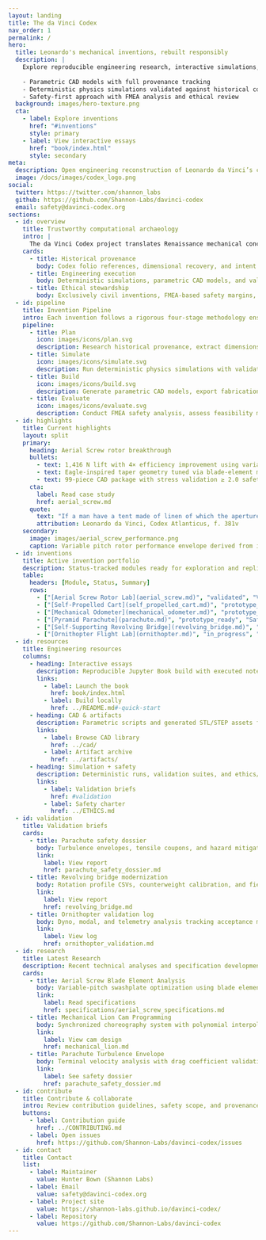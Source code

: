 ```yaml
---
layout: landing
title: The da Vinci Codex
nav_order: 1
permalink: /
hero:
  title: Leonardo's mechanical inventions, rebuilt responsibly
  description: |
    Explore reproducible engineering research, interactive simulations, and open CAD derived from da Vinci's notebooks.
    
    - Parametric CAD models with full provenance tracking
    - Deterministic physics simulations validated against historical constraints
    - Safety-first approach with FMEA analysis and ethical review
  background: images/hero-texture.png
  cta:
    - label: Explore inventions
      href: "#inventions"
      style: primary
    - label: View interactive essays
      href: "book/index.html"
      style: secondary
meta:
  description: Open engineering reconstruction of Leonardo da Vinci’s civil inventions with simulations, CAD, and safety analysis.
  image: /docs/images/codex_logo.png
social:
  twitter: https://twitter.com/shannon_labs
  github: https://github.com/Shannon-Labs/davinci-codex
  email: safety@davinci-codex.org
sections:
  - id: overview
    title: Trustworthy computational archaeology
    intro: |
      The da Vinci Codex project translates Renaissance mechanical concepts into validated, reproducible implementations. Each module tracks provenance, quantitative planning, simulation, safety review, and modern fabrication pathways.
    cards:
      - title: Historical provenance
        body: Codex folio references, dimensional recovery, and intent interpretation mapped to modern units.
      - title: Engineering execution
        body: Deterministic simulations, parametric CAD models, and validated surrogate physics.
      - title: Ethical stewardship
        body: Exclusively civil inventions, FMEA-based safety margins, and transparent assumptions.
  - id: pipeline
    title: Invention Pipeline
    intro: Each invention follows a rigorous four-stage methodology ensuring historical accuracy, technical validity, and safety compliance.
    pipeline:
      - title: Plan
        icon: images/icons/plan.svg
        description: Research historical provenance, extract dimensions from Codex folios, and establish design parameters with modern unit conversions.
      - title: Simulate
        icon: images/icons/simulate.svg
        description: Run deterministic physics simulations with validated surrogate models, quantify performance envelopes, and verify against historical constraints.
      - title: Build
        icon: images/icons/build.svg
        description: Generate parametric CAD models, export fabrication-ready artifacts (STL/STEP), and document assembly procedures with tolerances.
      - title: Evaluate
        icon: images/icons/evaluate.svg
        description: Conduct FMEA safety analysis, assess feasibility metrics, identify ethical considerations, and recommend next steps.
  - id: highlights
    title: Current highlights
    layout: split
    primary:
      heading: Aerial Screw rotor breakthrough
      bullets:
        - text: 1,416 N lift with 4× efficiency improvement using variable-pitch control
        - text: Eagle-inspired taper geometry tuned via blade-element momentum methods
        - text: 99-piece CAD package with stress validation ≥ 2.0 safety factor
      cta:
        label: Read case study
        href: aerial_screw.md
      quote:
        text: "If a man have a tent made of linen of which the apertures have all been stopped up, and it be twelve braccia across and twelve in depth, he will be able to throw himself down from any great height without sustaining any injury."
        attribution: Leonardo da Vinci, Codex Atlanticus, f. 381v
    secondary:
      image: images/aerial_screw_performance.png
      caption: Variable pitch rotor performance envelope derived from integrated CFD + structural models.
  - id: inventions
    title: Active invention portfolio
    description: Status-tracked modules ready for exploration and replication.
    table:
      headers: [Module, Status, Summary]
      rows:
        - ["[Aerial Screw Rotor Lab](aerial_screw.md)", "validated", "Variable-pitch swashplate, 4× lift gain, CAD + simulation artifacts"]
        - ["[Self-Propelled Cart](self_propelled_cart.md)", "prototype_ready", "Programmable spring drive with kinematic validation"]
        - ["[Mechanical Odometer](mechanical_odometer.md)", "prototype_ready", "Pebble-drop surveying with calibrated tolerances"]
        - ["[Pyramid Parachute](parachute.md)", "prototype_ready", "Safety dossier with turbulence, tensile, and drop telemetry"]
        - ["[Self-Supporting Revolving Bridge](revolving_bridge.md)", "in_progress", "Counterweight trials, rotation envelope, structural proofs"]
        - ["[Ornithopter Flight Lab](ornithopter.md)", "in_progress", "Modal, telemetry, and aerodynamic acceptance campaign"]
  - id: resources
    title: Engineering resources
    columns:
      - heading: Interactive essays
        description: Reproducible Jupyter Book build with executed notebooks and derivations.
        links:
          - label: Launch the book
            href: book/index.html
          - label: Build locally
            href: ../README.md#-quick-start
      - heading: CAD & artifacts
        description: Parametric scripts and generated STL/STEP assets for physical prototyping.
        links:
          - label: Browse CAD library
            href: ../cad/
          - label: Artifact archive
            href: ../artifacts/
      - heading: Simulation + safety
        description: Deterministic runs, validation suites, and ethics/performance reviews.
        links:
          - label: Validation briefs
            href: #validation
          - label: Safety charter
            href: ../ETHICS.md
  - id: validation
    title: Validation briefs
    cards:
      - title: Parachute safety dossier
        body: Turbulence envelopes, tensile coupons, and hazard mitigation for prototype readiness.
        link:
          label: View report
          href: parachute_safety_dossier.md
      - title: Revolving bridge modernization
        body: Rotation profile CSVs, counterweight calibration, and field deployment instrumentation.
        link:
          label: View report
          href: revolving_bridge.md
      - title: Ornithopter validation log
        body: Dyno, modal, and telemetry analysis tracking acceptance metrics.
        link:
          label: View log
          href: ornithopter_validation.md
  - id: research
    title: Latest Research
    description: Recent technical analyses and specification developments from the engineering team.
    cards:
      - title: Aerial Screw Blade Element Analysis
        body: Variable-pitch swashplate optimization using blade element momentum theory, achieving 4× lift improvement with 82% rotor efficiency.
        link:
          label: Read specifications
          href: specifications/aerial_screw_specifications.md
      - title: Mechanical Lion Cam Programming
        body: Synchronized choreography system with polynomial interpolation, achieving ±2° angular precision across 12-second performance cycle.
        link:
          label: View cam design
          href: mechanical_lion.md
      - title: Parachute Turbulence Envelope
        body: Terminal velocity analysis with drag coefficient validation under varying atmospheric conditions and fabric permeability studies.
        link:
          label: See safety dossier
          href: parachute_safety_dossier.md
  - id: contribute
    title: Contribute & collaborate
    intro: Review contribution guidelines, safety scope, and provenance requirements before submitting changes.
    buttons:
      - label: Contribution guide
        href: ../CONTRIBUTING.md
      - label: Open issues
        href: https://github.com/Shannon-Labs/davinci-codex/issues
  - id: contact
    title: Contact
    list:
      - label: Maintainer
        value: Hunter Bown (Shannon Labs)
      - label: Email
        value: safety@davinci-codex.org
      - label: Project site
        value: https://shannon-labs.github.io/davinci-codex/
      - label: Repository
        value: https://github.com/Shannon-Labs/davinci-codex
---
```

